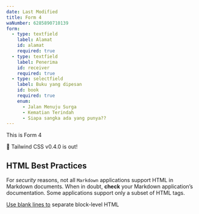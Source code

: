 ```yaml
---
date: Last Modified
title: Form 4
waNumber: 6285890710139
form:
  - type: textfield
    label: Alamat
    id: alamat
    required: true
  - type: textfield
    label: Penerima
    id: receiver
    required: true
  - type: selectfield
    label: Buku yang dipesan
    id: book
    required: true
    enum:
      - Jalan Menuju Surga
      - Kematian Terindah
      - Siapa sangka ada yang punya??
---
```


This is Form 4

🎉 Tailwind CSS v0.4.0 is out!

## HTML Best Practices

For *security* reasons, not all `Markdown` applications support HTML in Markdown documents. When in doubt, **check** your Markdown application’s documentation. Some applications support only a subset of HTML tags.

[Use blank lines to](https://www.google.com) separate block-level HTML 
